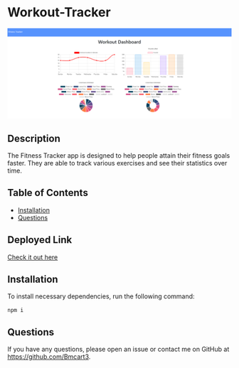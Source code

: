 # Workout-Tracker

![](./public/assets/img/fitnesstracker.PNG)


## Description

The Fitness Tracker app is designed to help people attain their fitness goals faster. They are able to track various exercises and see their statistics over time. 

## Table of Contents

- [Installation](#Installation)
- [Questions](#Questions)

## Deployed Link

[Check it out here]()

## Installation 

To install necessary dependencies, run the following command:

    npm i


## Questions

If you have any questions, please open an issue or contact me on GitHub at https://github.com/Bmcart3.

